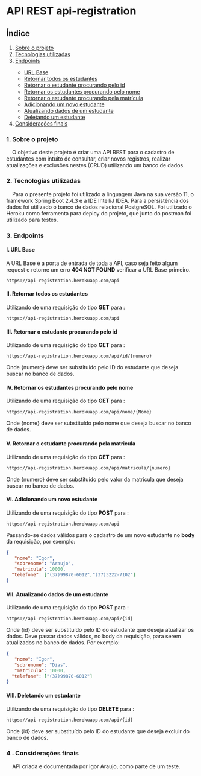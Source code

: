 # API REST api-registration

## Índice

<ol>
  <li><a href="#Sobre">Sobre o projeto</a></li>
  <li><a href="#Tecnologias">Tecnologias utilizadas</a></li>
  <li><a href="#Endpoint">Endpoints</a></li>
    <ul>
      <li><a href="#Base">URL Base</a></li>
      <li><a href="#Todos">Retornar todos os estudantes</a></li>
      <li><a href="#buscaID">Retornar o estudante procurando pelo id</a></li>
      <li><a href="#buscaNOME">Retornar os estudantes procurando pelo nome</a></li>
      <li><a href="#buscaMATRICULA"> Retornar o estudante procurando pela matrícula</a></li>
      <li><a href="#Adicionar"> Adicionando um novo estudante</a></li>
      <li><a href="#Atualizar">Atualizando dados de um estudante</a></li>
      <li><a href="#Deletar">Deletando um estudante</a></li>
    </ul>
  <li><a href="#final">Considerações finais</a></li>
</ol> 

  
### <a name="Sobre">1. Sobre o projeto</a> 

&nbsp;&nbsp;&nbsp;&nbsp;O objetivo deste projeto é criar uma API REST
para o cadastro de estudantes com intuito de consultar, criar novos registros,
realizar atualizações e exclusões nestes (CRUD) utilizando um banco de dados.

### <a name="Tecnologias">2. Tecnologias utilizadas</a> 
&nbsp;&nbsp;&nbsp;&nbsp;Para o presente projeto foi utilizado a linguagem Java na
sua versão 11, o framework Spring Boot 2.4.3 e a IDE IntelliJ IDEA. Para a persistência dos dados
foi utilizado o banco de dados relacional PostgreSQL. Foi utilizado o Heroku como
ferramenta para deploy do projeto, que junto do postman foi utilizado para testes.


### <a name="Endpoint">3. Endpoints</a>

#### <a name="Base">I. URL Base</a>
A URL Base é a porta de entrada de toda a API, caso seja feito algum request e retorne 
um erro **404 NOT FOUND** verificar a URL Base primeiro.
```Https
https://api-registration.herokuapp.com/api
```


#### <a name="Todos">II. Retornar todos os estudantes</a>

Utilizando de uma requisição do tipo **GET** para : 
```Https
https://api-registration.herokuapp.com/api
```


#### <a name="buscaID">III. Retornar o estudante procurando pelo id</a>

Utilizando de uma requisição do tipo **GET** para :
```Https
https://api-registration.herokuapp.com/api/id/{numero}
```

Onde {numero} deve ser substituído pelo ID do estudante que deseja buscar
no banco de dados.

#### <a name="buscaNOME">IV. Retornar os estudantes procurando pelo nome</a>

Utilizando de uma requisição do tipo **GET** para :
```Https
https://api-registration.herokuapp.com/api/nome/{Nome}
```

Onde {nome} deve ser substituído pelo nome que deseja buscar no banco de dados.

#### <a name="buscaMATRICULA">V. Retornar o estudante procurando pela matricula</a>

Utilizando de uma requisição do tipo **GET** para :
```Https
https://api-registration.herokuapp.com/api/matricula/{numero}
```

Onde {numero} deve ser substituído pelo valor da matrícula que deseja buscar no
banco de dados.

#### <a name="Adicionar">VI. Adicionando um novo estudante</a>

Utilizando de uma requisição do tipo **POST** para :
```Https
https://api-registration.herokuapp.com/api
```
Passando-se dados válidos para o cadastro de um novo estudante no **body**
da requisição, por exemplo:

```JSON
{
   "nome": "Igor",
   "sobrenome": "Araujo",
   "matricula": 10000,
  "telefone": ["(37)99870-6012","(37)3222-7102"]
}
```

#### <a name="Atualizar">VII. Atualizando dados de um estudante</a>

Utilizando de uma requisição do tipo **POST** para :
```Https
https://api-registration.herokuapp.com/api/{id}
```
Onde {id} deve ser substituído pelo ID do estudante que deseja atualizar os dados. Deve
 passar dados válidos, no body da requisição, para serem atualizados no banco de dados.
Por exemplo:
```JSON
{
   "nome": "Igor",
   "sobrenome": "Dias",
   "matricula": 10000,
  "telefone": ["(37)99870-6012"]
}
```

#### <a name="Deletar">VIII. Deletando um estudante</a>

Utilizando de uma requisição do tipo **DELETE** para :
```Https
https://api-registration.herokuapp.com/api/{id}
```
Onde {id} deve ser substituído pelo ID do estudante que deseja excluir do banco de dados.

### <a name="final">4 . Considerações finais</a>

&nbsp;&nbsp;&nbsp;&nbsp;API criada e documentada por Igor Araujo, como parte de um teste.

